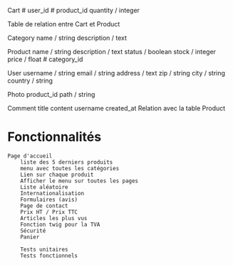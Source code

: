 Cart
    # user_id
    # product_id
    quantity / integer

Table de relation entre Cart et Product

Category
    name / string 
    description / text
    
Product
    name / string
    description / text 
    status / boolean
    stock / integer
    price / float
    # category_id
    
User
    username / string
    email / string
    address / text 
    zip / string
    city / string 
    country / string

Photo
    product_id
    path / string
    
Comment
    title 
    content
    username
    created_at
    Relation avec la table Product
    
# Fonctionnalités
    
    Page d'accueil
        liste des 5 derniers produits 
        menu avec toutes les catégories
        Lien sur chaque produit 
        Afficher le menu sur toutes les pages 
        Liste aléatoire
        Internationalisation
        Formulaires (avis)
        Page de contact 
        Prix HT / Prix TTC 
        Articles les plus vus
        Fonction twig pour la TVA 
        Sécurité
        Panier
        
        Tests unitaires
        Tests fonctionnels
